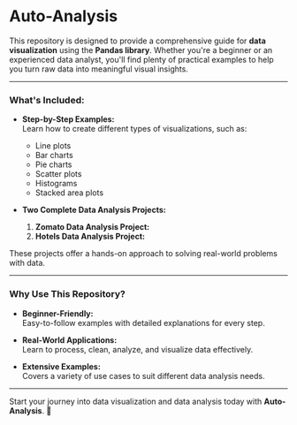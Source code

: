 # **Auto-Analysis**

This repository is designed to provide a comprehensive guide for **data visualization** using the **Pandas library**. Whether you're a beginner or an experienced data analyst, you'll find plenty of practical examples to help you turn raw data into meaningful visual insights.

---

### **What's Included:**
- **Step-by-Step Examples:**  
  Learn how to create different types of visualizations, such as:
  - Line plots
  - Bar charts
  - Pie charts
  - Scatter plots
  - Histograms
  - Stacked area plots  

- **Two Complete Data Analysis Projects:**  
  1. **Zomato Data Analysis Project:**   
  2. **Hotels Data Analysis Project:**    

These projects offer a hands-on approach to solving real-world problems with data.

---

### **Why Use This Repository?**
- **Beginner-Friendly:**  
  Easy-to-follow examples with detailed explanations for every step.

- **Real-World Applications:**  
  Learn to process, clean, analyze, and visualize data effectively.

- **Extensive Examples:**  
  Covers a variety of use cases to suit different data analysis needs.

---

Start your journey into data visualization and data analysis today with **Auto-Analysis**. 🚀
